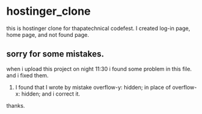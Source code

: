 # hostinger_clone
this is hostinger clone for thapatechnical codefest. I created log-in page, home page, and not found page.


## sorry for some mistakes.
when i upload this project on night 11:30 i found some problem in this file. and i fixed them.
1. I found that I wrote by mistake overflow-y: hidden; in place of overflow-x: hidden; and i correct it.


thanks.
